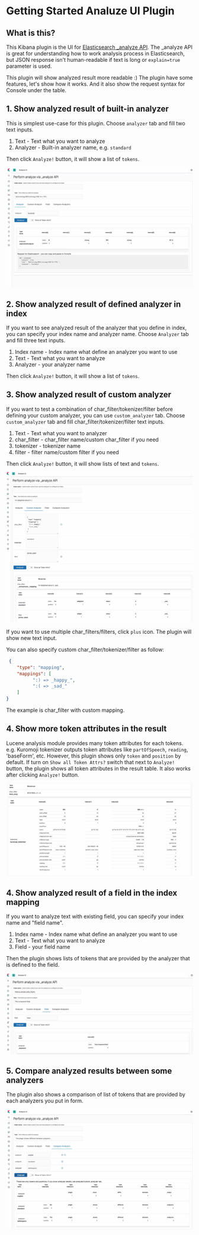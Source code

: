 # Getting Started Analuze UI Plugin

## What is this?

This Kibana plugin is the UI for [Elasticsearch _analyze API](https://www.elastic.co/guide/en/elasticsearch/reference/current/indices-analyze.html).
The _analyze API is great for understanding how to work analysis process in Elasticsearch, 
but JSON response isn't human-readable if text is long or `explain=true` parameter is used.

This plugin will show analyzed result more readable :)
The plugin have some features, let's show how it works.
And it also show the request syntax for Console under the table.

## 1. Show analyzed result of built-in analyzer

This is simplest use-case for this plugin.
Choose `analyzer` tab and fill two text inputs.

1. Text - Text what you want to analyze
2. Analyzer - Built-in analyzer name, e.g. `standard`

Then click `Analyze!` button, it will show a list of `tokens`.

![Sample analyzer tab](./sample_image.jpg)

## 2. Show analyzed result of defined analyzer in index

If you want to see analyzed result of the analyzer that you define in index,
you can specify your index name and analyzer name.
Choose `Analyzer` tab and fill three text inputs.

1. Index name - Index name what define an analyzer you want to use
2. Text - Text what you want to analyze
3. Analyzer - your analyzer name

Then click `Analyze!` button, it will show a list of `tokens`.

## 3. Show analyzed result of custom analyzer

If you want to test a combination of char_filter/tokenizer/filter before defining your custom analyzer, 
you can use `custom_analyzer` tab.
Choose `custom_analyzer` tab and fill char_filter/tokenizer/filter text inputs.

1. Text - Text what you want to analyzer
2. char_filter - char_filter name/custom char_filter if you need
3. tokenizer - tokenizer name
4. filter - filter name/custom filter if you need

Then click `Analyze!` button, it will show lists of text and `tokens`.

![Sample custom analyzer tab](./sample_custom_analyzer.jpg)

If you want to use multiple char_filters/filters, click `plus` icon.
The plugin will show new text input.

You can also specify custom char_filter/tokenizer/filter as follow:

```JSON
 {
    "type": "mapping",
    "mappings": [
          ":) => _happy_",
          ":( => _sad_"
    ]
}
```

The example is char_filter with custom mapping.


## 4. Show more token attributes in the result

Lucene analysis module provides many token attributes for each tokens.
e.g. Kuromoji tokenizer outputs token attributes like `partOfSpeech`, `reading`, 'baseForm', etc.
However, this plugin shows only `token` and `position` by default.
If turn on `Show all Token Attrs?` switch that next to `Analyze!` button, 
the plugin shows all token attributes in the result table.
It also works after clicking `Analyze!` button. 

![Show all token attributes](./sample_show_token_attrs.jpg)


## 4. Show analyzed result of a field in the index mapping

If you want to analyze text with existing field, 
you can specify your index name and "field name".

1. Index name - Index name what define an analyzer you want to use
2. Text - Text what you want to analyze
3. Field - your field name

Then the plugin shows lists of tokens that are provided by the analyzer that is defined to the field.

![Sample specify a field name](./sample_specify_field.jpg)

## 5. Compare analyzed results between some analyzers

The plugin also shows a comparison of list of tokens that are provided by each analyzers you put in form.

![Sample comparison of each analyzer results](./sample_compare_results.jpg) 
